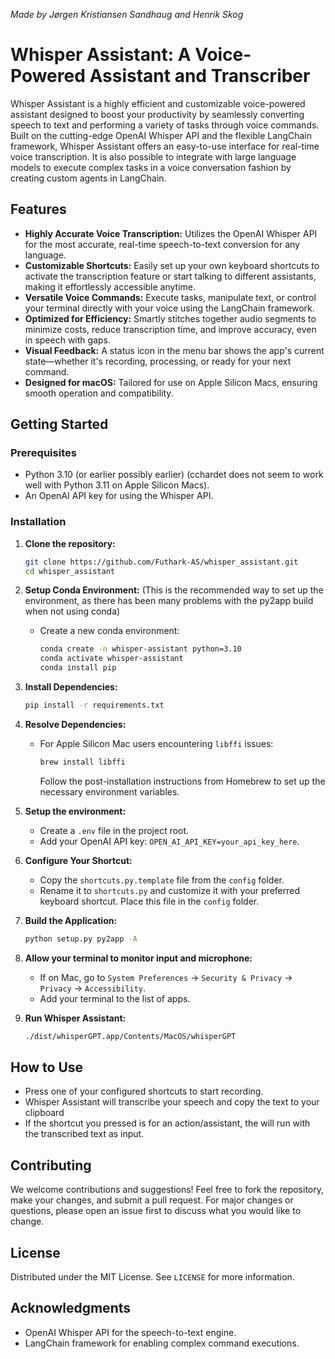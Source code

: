 *Made by Jørgen Kristiansen Sandhaug and Henrik Skog*

# Whisper Assistant: A Voice-Powered Assistant and Transcriber


Whisper Assistant is a highly efficient and customizable voice-powered assistant designed to boost your productivity by seamlessly converting speech to text and performing a variety of tasks through voice commands. Built on the cutting-edge OpenAI Whisper API and the flexible LangChain framework, Whisper Assistant offers an easy-to-use interface for real-time voice transcription. It is also possible to integrate with large language models to execute complex tasks in a voice conversation fashion by creating custom agents in LangChain.
 

## Features

- **Highly Accurate Voice Transcription:** Utilizes the OpenAI Whisper API for the most accurate, real-time speech-to-text conversion for any language.
- **Customizable Shortcuts:** Easily set up your own keyboard shortcuts to activate the transcription feature or start talking to different assistants, making it effortlessly accessible anytime.
- **Versatile Voice Commands:** Execute tasks, manipulate text, or control your terminal directly with your voice using the LangChain framework.
- **Optimized for Efficiency:** Smartly stitches together audio segments to minimize costs, reduce transcription time, and improve accuracy, even in speech with gaps.
- **Visual Feedback:** A status icon in the menu bar shows the app's current state—whether it's recording, processing, or ready for your next command.
- **Designed for macOS:** Tailored for use on Apple Silicon Macs, ensuring smooth operation and compatibility.

## Getting Started

### Prerequisites

- Python 3.10 (or earlier possibly earlier) (cchardet does not seem to work well with Python 3.11 on Apple Silicon Macs).
- An OpenAI API key for using the Whisper API.

### Installation

1. **Clone the repository:**

   ```bash
   git clone https://github.com/Futhark-AS/whisper_assistant.git
   cd whisper_assistant
   ```

2. **Setup Conda Environment:**
   (This is the recommended way to set up the environment, as there has been many problems with the py2app build when not using conda)
   - Create a new conda environment:
     ```bash
     conda create -n whisper-assistant python=3.10
     conda activate whisper-assistant
     conda install pip
     ```

3. **Install Dependencies:**

   ```bash
   pip install -r requirements.txt
   ```

4. **Resolve Dependencies:**

   - For Apple Silicon Mac users encountering `libffi` issues:
     ```bash
     brew install libffi
     ```
     Follow the post-installation instructions from Homebrew to set up the necessary environment variables.

5. **Setup the environment:**

   - Create a `.env` file in the project root.
   - Add your OpenAI API key: `OPEN_AI_API_KEY=your_api_key_here`.


6. **Configure Your Shortcut:**

   - Copy the `shortcuts.py.template` file from the `config` folder.
   - Rename it to `shortcuts.py` and customize it with your preferred keyboard shortcut. Place this file in the `config` folder.

7. **Build the Application:**

   ```bash
   python setup.py py2app -A
   ```

8. **Allow your terminal to monitor input and microphone:**

   - If on Mac, go to `System Preferences` -> `Security & Privacy` -> `Privacy` -> `Accessibility`.
   - Add your terminal to the list of apps.

9. **Run Whisper Assistant:**

   ```bash
   ./dist/whisperGPT.app/Contents/MacOS/whisperGPT
   ```


## How to Use

- Press one of your configured shortcuts to start recording.
- Whisper Assistant will transcribe your speech and copy the text to your clipboard
- If the shortcut you pressed is for an action/assistant, the will run with the transcribed text as input.

## Contributing

We welcome contributions and suggestions! Feel free to fork the repository, make your changes, and submit a pull request. For major changes or questions, please open an issue first to discuss what you would like to change.

## License

Distributed under the MIT License. See `LICENSE` for more information.

## Acknowledgments

- OpenAI Whisper API for the speech-to-text engine.
- LangChain framework for enabling complex command executions.
